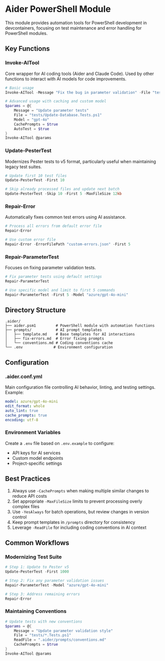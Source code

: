# Aider PowerShell Module

This module provides automation tools for PowerShell development in devcontainers, focusing on test maintenance and error handling for PowerShell modules.

## Key Functions

### Invoke-AITool
Core wrapper for AI coding tools (Aider and Claude Code). Used by other functions to interact with AI models for code improvements.

```powershell
# Basic usage
Invoke-AITool -Message "Fix the bug in parameter validation" -File "tests/Get-Something.Tests.ps1"

# Advanced usage with caching and custom model
$params = @{
    Message = "Update parameter tests"
    File = "tests/Update-Database.Tests.ps1"
    Model = "gpt-4o"
    CachePrompts = $true
    AutoTest = $true
}
Invoke-AITool @params
```

### Update-PesterTest
Modernizes Pester tests to v5 format, particularly useful when maintaining legacy test suites.

```powershell
# Update first 10 test files
Update-PesterTest -First 10

# Skip already processed files and update next batch
Update-PesterTest -Skip 10 -First 5 -MaxFileSize 12kb
```

### Repair-Error
Automatically fixes common test errors using AI assistance.

```powershell
# Process all errors from default error file
Repair-Error

# Use custom error file
Repair-Error -ErrorFilePath "custom-errors.json" -First 5
```

### Repair-ParameterTest
Focuses on fixing parameter validation tests.

```powershell
# Fix parameter tests using default settings
Repair-ParameterTest

# Use specific model and limit to first 5 commands
Repair-ParameterTest -First 5 -Model "azure/gpt-4o-mini"
```

## Directory Structure

```
.aider/
├── aider.psm1         # PowerShell module with automation functions
├── prompts/           # AI prompt templates
│   ├── template.md    # Base templates for AI interactions
│   ├── fix-errors.md  # Error fixing prompts
│   └── conventions.md # Coding conventions cache
└── .env              # Environment configuration
```

## Configuration

### .aider.conf.yml
Main configuration file controlling AI behavior, linting, and testing settings. Example:

```yaml
model: azure/gpt-4o-mini
edit_format: whole
auto_lint: true
cache_prompts: true
encoding: utf-8
```

### Environment Variables
Create a `.env` file based on `.env.example` to configure:
- API keys for AI services
- Custom model endpoints
- Project-specific settings

## Best Practices

1. Always use `-CachePrompts` when making multiple similar changes to reduce API costs
2. Set appropriate `-MaxFileSize` limits to prevent processing overly complex files
3. Use `-YesAlways` for batch operations, but review changes in version control
4. Keep prompt templates in `/prompts` directory for consistency
5. Leverage `-ReadFile` for including coding conventions in AI context

## Common Workflows

### Modernizing Test Suite
```powershell
# Step 1: Update to Pester v5
Update-PesterTest -First 1000

# Step 2: Fix any parameter validation issues
Repair-ParameterTest -Model "azure/gpt-4o-mini"

# Step 3: Address remaining errors
Repair-Error
```

### Maintaining Conventions
```powershell
# Update tests with new conventions
$params = @{
    Message = "Update parameter validation style"
    File = "tests/*.Tests.ps1"
    ReadFile = ".aider/prompts/conventions.md"
    CachePrompts = $true
}
Invoke-AITool @params
